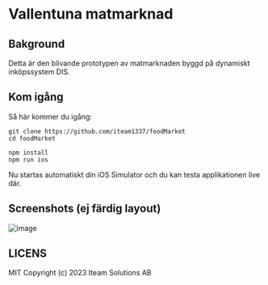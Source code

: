 # Vallentuna matmarknad

## Bakground

Detta är den blivande prototypen av matmarknaden byggd på dynamiskt inköpssystem DIS.

## Kom igång

Så här kommer du igång:

    git clone https://github.com/iteam1337/foodMarket
    cd foodMarket

    npm install
    npm run ios

Nu startas automatiskt din iOS Simulator och du kan testa applikationen live där.

## Screenshots (ej färdig layout)
![image](https://user-images.githubusercontent.com/395843/232560646-26c641a6-429d-46cc-8b9d-1ed460c9e119.png)


## LICENS

MIT Copyright (c) 2023 Iteam Solutions AB
